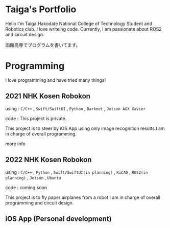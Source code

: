 # Taiga's Portfolio
Hello I'm Taiga,Hakodate National College of Technology Student and Robotics club. I love writeing code. Currently, I am passionate about ROS2 and circuit design.

函館高専でプログラムを書いてます。

# Programming
I love programming and have tried many things!
## 2021 NHK Kosen Robokon
using : `C/C++` , `Swift/SwiftUI` , `Python` , `Darknet` , `Jetson AGX Xavier`

code : This project is private. 

This project is to steer by iOS App using only image recognition results.I am in charge of overall programming. 

more info

## 2022 NHK Kosen Robokon
using : `C/C++` , `Python` , `Swift/SwiftUI(in planning)` , `KiCAD` , `ROS2(in planning)` , `Jetson` , `Ubuntu` 

code : coming soon

This project is to fly paper airplanes from a robot.I am in charge of overall programming and circuit design.

## iOS App (Personal development)
